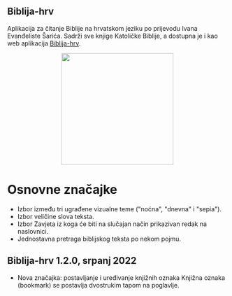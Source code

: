 ## Biblija-hrv

Aplikacija za čitanje Biblije na hrvatskom jeziku po prijevodu Ivana Evanđeliste Šarića.
Sadrži sve knjige Katoličke Biblije, a dostupna je i kao web aplikacija [Biblija-hrv](https://biblija-hrv.vercel.app).

<p align="center">
    <a href="https://play.google.com/store/apps/details?id=com.sks.biblija">
        <img width="256" height="256" src="https://skrilic.github.io/Biblija-hrv.android/pngwing.com.png">
    </a>
</p>

# Osnovne značajke
- Izbor između tri ugrađene vizualne teme ("noćna", "dnevna" i "sepia").
- Izbor veličine slova teksta.
- Izbor Zavjeta iz koga će biti na slučajan način prikazivan redak na naslovnici.
- Jednostavna pretraga biblijskog teksta po nekom pojmu.

## Biblija-hrv 1.2.0, srpanj 2022
- Nova značajka: postavljanje i uređivanje knjižnih oznaka 
  Knjižna oznaka (bookmark) se postavlja dvostrukim tapom na poglavlje.
  
